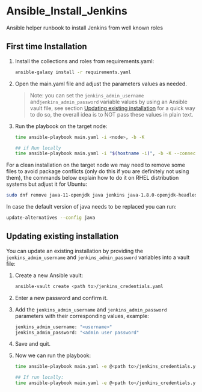 # Ansible_Install_Jenkins

Ansible helper runbook to install Jenkins from well known roles

## First time Installation

1. Install the collections and roles from requirements.yaml:

    ```bash
    ansible-galaxy install -r requirements.yaml
    ```

1. Open the main.yaml file and adjust the parameters values as needed.

    >Note: you can set the `jenkins_admin_username` and`jenkins_admin_password` variable values by using an Ansible vault file, see section [Updating existing installation](#updating-existing-installation) for a quick way to do so, the overall idea is to NOT pass these values in plain text.

1. Run the playbook on the target node:

    ```bash
    time ansible-playbook main.yaml -i <node>, -b -K

    ## if Run locally
    time ansible-playbook main.yaml -i "$(hostname -i)", -b -K --connection=local
    ```

For a clean installation on the target node we may need to remove some files to avoid package conflicts (only do this if you are definitely not using them), the commands below explain how to do it on RHEL distribution systems but adjust it for Ubuntu:

```bash
sudo dnf remove java-11-openjdk java jenkins java-1.8.0-openjdk-headless -y ; sudo dnf clean all ; sudo dnf clean packages ; sudo rm -rf /var/lib/jenkins /opt/jenkins-cli.jar
```

In case the default version of java needs to be replaced you can run:

```bash
update-alternatives --config java
```

## Updating existing installation

You can update an existing installation by providing the `jenkins_admin_username` and `jenkins_admin_password` variables into a vault file:

1. Create a new Ansible vault:

    ```bash
    ansible-vault create <path to>/jenkins_credentials.yaml
    ```

1. Enter a new password and confirm it.
1. Add the `jenkins_admin_username` and `jenkins_admin_password` parameters with their corresponding values, example:

    ```bash
    jenkins_admin_username: "<username>"
    jenkins_admin_password: "<admin user password"
    ```

1. Save and quit.
1. Now we can run the playbook:

    ```bash
    time ansible-playbook main.yaml -e @<path to>/jenkins_credentials.yaml --ask-vault-pass -i <node>, -b -K

    ## If run locally:
    time ansible-playbook main.yaml -e @<path to>/jenkins_credentials.yaml --ask-vault-pass -i "$(hostname -i)", -b -K --connection=local
    ```
